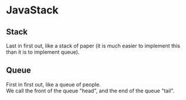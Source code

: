# JavaStack

## Stack
Last in first out, like a stack of paper (it is much easier to implement this than it is to implement queue).  


## Queue
First in first out, like a queue of people.  
We call the front of the queue "head", and the end of the queue "tail".  

